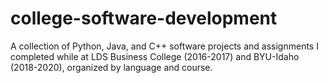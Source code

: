# college-software-development
A collection of Python, Java, and C++ software projects and assignments I completed while at LDS Business College (2016-2017) and BYU-Idaho (2018-2020), organized by language and course.

